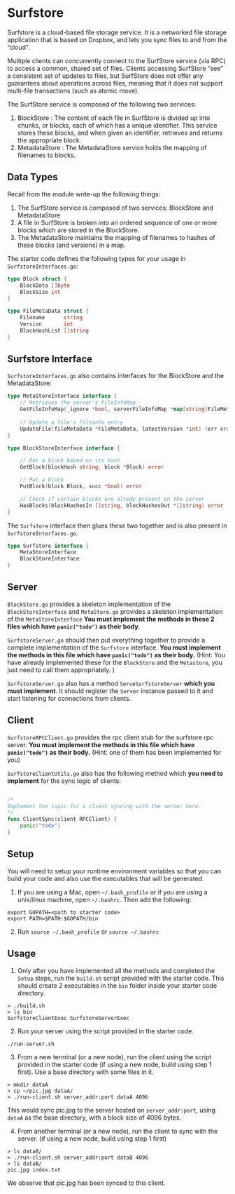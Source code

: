 # Surfstore

Surfstore is a cloud-based file storage service.
It is a networked file storage application that is based on Dropbox, and lets you sync
files to and from the “cloud”.

Multiple clients can concurrently connect to the SurfStore service (via RPC) to access a common, shared
set of files. Clients accessing SurfStore “see” a consistent set of updates to files, but SurfStore
does not offer any guarantees about operations across files, meaning that it does not support
multi-file transactions (such as atomic move).

The SurfStore service is composed of the following two services:
1. BlockStore : The content of each file in SurfStore is divided up into chunks, or blocks,
each of which has a unique identifier. This service stores these blocks, and when given
an identifier, retrieves and returns the appropriate block.
2. MetadataStore : The MetadataStore service holds the mapping of filenames to blocks.

## Data Types

Recall from the module write-up the following things:

1. The SurfStore service is composed of two services: BlockStore and MetadataStore 
2. A file in SurfStore is broken into an ordered sequence of one or more blocks which are stored in the BlockStore.
3. The MetadataStore maintains the mapping of filenames to hashes of these blocks (and versions) in a map.

The starter code defines the following types for your usage in `SurfstoreInterfaces.go`:

```go
type Block struct {
	BlockData []byte
	BlockSize int
}

type FileMetaData struct {
	Filename      string
	Version       int
	BlockHashList []string
}
```

## Surfstore Interface

`SurfstoreInterfaces.go` also contains interfaces for the BlockStore and the MetadataStore:

```go
type MetaStoreInterface interface {
	// Retrieves the server's FileInfoMap
	GetFileInfoMap(_ignore *bool, serverFileInfoMap *map[string]FileMetaData) error
	
	// Update a file's fileinfo entry
	UpdateFile(fileMetaData *FileMetaData, latestVersion *int) (err error)
}

type BlockStoreInterface interface {

	// Get a block based on its hash
	GetBlock(blockHash string, block *Block) error

	// Put a block
	PutBlock(block Block, succ *bool) error

	// Check if certain blocks are alredy present on the server
	HasBlocks(blockHashesIn []string, blockHashesOut *[]string) error
}
```

The `Surfstore` interface then glues these two together and is also present in `SurfstoreInterfaces.go`.

```go
type Surfstore interface {
	MetaStoreInterface
	BlockStoreInterface
}
```

## Server

`BlockStore.go` provides a skeleton implementation of the `BlockStoreInterface`
and `MetaStore.go` provides a skeleton implementation of the
`MetaStoreInterface` **You must implement the methods in these 2 files which
have `panic("todo")` as their body.**

`SurfstoreServer.go` should then put everything together to provide a complete
implementation of the `Surfstore` interface. **You must implement the methods
in this file which have `panic("todo")` as their body.** (Hint: You have
already implemented these for the `BlockStore` and the `Metastore`, you just
need to call them appropriately. )

`SurfstoreServer.go` also has a method `ServeSurfstoreServer` **which you must
implement**. It should register the `Server` instance passed to it and start
listening for connections from clients. 

## Client

`SurfstoreRPCClient.go` provides the rpc client stub for the surfstore rpc
server. **You must implement the methods in this file which have
`panic("todo")` as their body.** (Hint: one of them has been implemented for
you) 

`SurfstoreClientUtils.go` also has the following method which **you need to
implement** for the sync logic of clients:

```go

/*
Implement the logic for a client syncing with the server here.
*/
func ClientSync(client RPCClient) {
	panic("todo")
}
```

## Setup

You will need to setup your runtime environment variables so that you can build
your code and also use the executables that will be generated.

1. If you are using a Mac, open `~/.bash_profile` or if you are using a
unix/linux machine, open `~/.bashrc`. Then add the following:

```
export GOPATH=<path to starter code>
export PATH=$PATH:$GOPATH/bin
```

2. Run `source ~/.bash_profile` or `source ~/.bashrc`

## Usage

1. Only after you have implemented all the methods and completed the `Setup`
steps, run the `build.sh` script provided with the starter code. This should
create 2 executables in the `bin` folder inside your starter code directory.

```shell
> ./build.sh
> ls bin
SurfstoreClientExec SurfstoreServerExec
```

2. Run your server using the script provided in the starter code.

```shell
./run-server.sh
```

3. From a new terminal (or a new node), run the client using the script
provided in the starter code (if using a new node, build using step 1 first).
Use a base directory with some files in it.

```shell
> mkdir dataA
> cp ~/pic.jpg dataA/ 
> ./run-client.sh server_addr:port dataA 4096
```

This would sync pic.jpg to the server hosted on `server_addr:port`, using
`dataA` as the base directory, with a block size of 4096 bytes.

4. From another terminal (or a new node), run the client to sync with the
server. (if using a new node, build using step 1 first)

```shell
> ls dataB/
> ./run-client.sh server_addr:port dataB 4096
> ls dataB/
pic.jpg index.txt
```

We observe that pic.jpg has been synced to this client.
